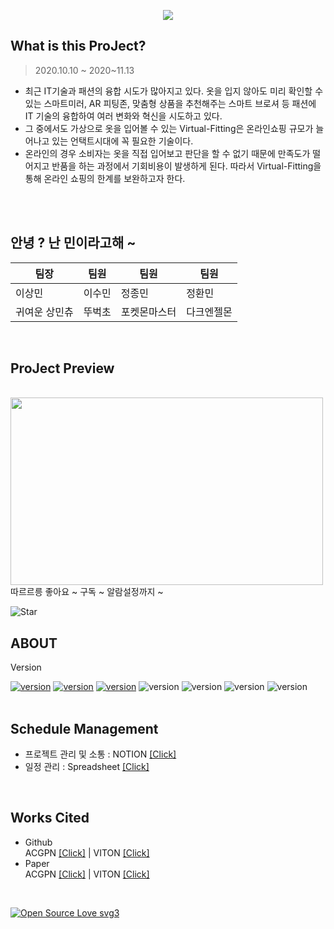 <p align="center"><img src="/readme/orange_logo.png"></img></p>


## What is this ProJect?
> 2020.10.10 ~ 2020~11.13
* 최근 IT기술과 패션의 융합 시도가 많아지고 있다. 옷을 입지 않아도 미리 확인할 수 있는 스마트미러, AR 피팅존, 맞춤형 상품을 추천해주는 스마트 브로셔 등 패션에 IT 기술의 융합하여 여러 변화와 혁신을 시도하고 있다.
* 그 중에서도 가상으로 옷을 입어볼 수 있는 Virtual-Fitting은 온라인쇼핑 규모가 늘어나고 있는 언택트시대에 꼭 필요한 기술이다.
* 온라인의 경우 소비자는 옷을 직접 입어보고 판단을 할 수 없기 때문에 만족도가 떨어지고 반품을 하는 과정에서 기회비용이 발생하게 된다. 따라서 Virtual-Fitting을 통해 온라인 쇼핑의 한계를 보완하고자 한다.

</br>
</br>

## 안녕 ? 난 민이라고해 ~

팀장|팀원|팀원|팀원
---|---|---|---
이상민|이수민|정종민|정환민
귀여운 상민츄|뚜벅초|포켓몬마스터|다크엔젤몬

</br>

## ProJect Preview 

<br>
<img src="/readme/preview.png" width="500px" height="300px"></img>
<br/>
따르르릉
좋아요 ~ 구독 ~ 알람설정까지 ~ 

![Star](https://img.shields.io/github/stars/JEONGHWANMIN/Virtual-Fitting_ByMin?style=social) 
<br/>

## ABOUT

 Version

 [![version](https://img.shields.io/badge/Python-3.7.6-blue)](https://www.python.org/) 
 [![version](https://img.shields.io/badge/Flask-1.1.1-blue)](https://flask-docs-kr.readthedocs.io/ko/latest/) 
 [![version](https://img.shields.io/badge/Pytorch%20-1.6.0-blue)](https://pytorch.org/) 
 ![version](https://img.shields.io/badge/ipdb-0.13.4-blue)
 ![version](https://img.shields.io/badge/tensorboardX-2.1-blue)
 ![version](https://img.shields.io/badge/ninja-1.10.0-blue)
 ![version](https://img.shields.io/badge/opencv-4.1.2-blue)
</br>
</br>

## Schedule Management

* 프로젝트 관리 및 소통 : NOTION  [[Click]](https://www.notion.so/AI-27c20722167c456e84110791cca0771c)
* 일정 관리 : Spreadsheet [[Click]](https://docs.google.com/spreadsheets/u/0/d/1VYxDzwDt88ND5S6YmfKAdz-pvAp3t1nZ/edit?usp=sheets_home&ths=true)
</br>


## Works Cited
* Github <br>
ACGPN  [[Click]](https://github.com/switchablenorms/DeepFashion_Try_On) | VITON  [[Click]](https://github.com/xthan/VITON)
* Paper <br>
ACGPN [[Click]](https://arxiv.org/abs/2003.05863) | VITON [[Click]](https://arxiv.org/abs/1711.08447)

</br>

[![Open Source Love svg3](https://badges.frapsoft.com/os/v3/open-source.svg?v=103)](https://github.com/ellerbrock/open-source-badges/)


